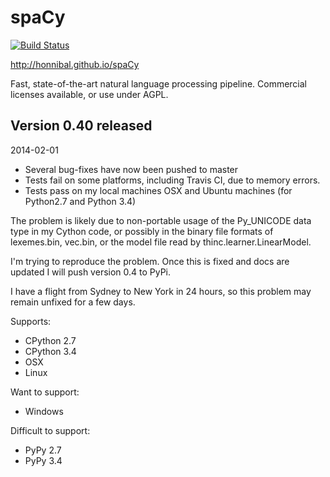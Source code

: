spaCy
=====

[![Build Status](https://travis-ci.org/honnibal/spaCy.svg?branch=master)](https://travis-ci.org/honnibal/spaCy)

http://honnibal.github.io/spaCy

Fast, state-of-the-art natural language processing pipeline. Commercial licenses available, or use under AGPL.

Version 0.40 released 
---------------------

2014-02-01 

* Several bug-fixes have now been pushed to master
* Tests fail on some platforms, including Travis CI, due to memory errors.
* Tests pass on my local machines OSX and Ubuntu machines (for Python2.7 and Python 3.4)

The problem is likely due to non-portable usage of the Py_UNICODE data type in my Cython code, or possibly in the binary file formats of lexemes.bin, vec.bin, or the model file read by thinc.learner.LinearModel.

I'm trying to reproduce the problem. Once this is fixed and docs are updated I will push version 0.4 to PyPi.

I have a flight from Sydney to New York in 24 hours, so this problem may remain unfixed for a few days.


Supports:

* CPython 2.7
* CPython 3.4
* OSX
* Linux 

Want to support:

* Windows

Difficult to support:

* PyPy 2.7
* PyPy 3.4

